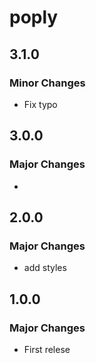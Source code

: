 # poply

## 3.1.0

### Minor Changes

- Fix typo

## 3.0.0

### Major Changes

-

## 2.0.0

### Major Changes

- add styles

## 1.0.0

### Major Changes

- First relese
